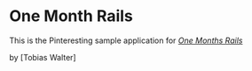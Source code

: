 # One Month Rails

This is the Pinteresting sample application for
[*One Months Rails*](http://onemonthrails.com)

by [Tobias Walter]
